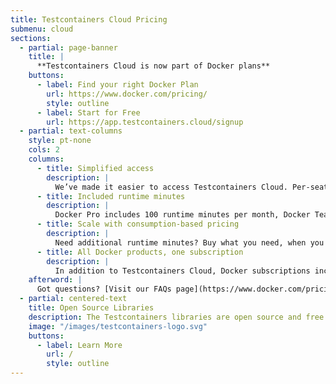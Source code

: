 ```yaml
---
title: Testcontainers Cloud Pricing
submenu: cloud
sections:
  - partial: page-banner
    title: |
      **Testcontainers Cloud is now part of Docker plans**
    buttons:
      - label: Find your right Docker Plan
        url: https://www.docker.com/pricing/
        style: outline
      - label: Start for Free
        url: https://app.testcontainers.cloud/signup
  - partial: text-columns
    style: pt-none
    cols: 2
    columns:
      - title: Simplified access
        description: |
          We’ve made it easier to access Testcontainers Cloud. Per-seat licenses for Testcontainers Cloud have been waived for Docker Pro, Docker Team, and Docker Business subscribers.
      - title: Included runtime minutes
        description: |
          Docker Pro includes 100 runtime minutes per month, Docker Team includes 500 runtime minutes per month, and Docker Business includes 1,500 runtime minutes per month.  These minutes are yours to use on Desktop, in your CI, or both.
      - title: Scale with consumption-based pricing
        description: |
          Need additional runtime minutes? Buy what you need, when you need it.
      - title: All Docker products, one subscription
        description: |
          In addition to Testcontainers Cloud, Docker subscriptions include Docker Hub, Docker Desktop, Docker Scout, and Docker Build Cloud. Everything you need to accelerate development in one plan.
    afterword: |
      Got questions? [Visit our FAQs page](https://www.docker.com/pricing/faq/#testcontainers)
  - partial: centered-text
    title: Open Source Libraries
    description: The Testcontainers libraries are open source and free to use.
    image: "/images/testcontainers-logo.svg"
    buttons:
      - label: Learn More
        url: /
        style: outline
---
```

